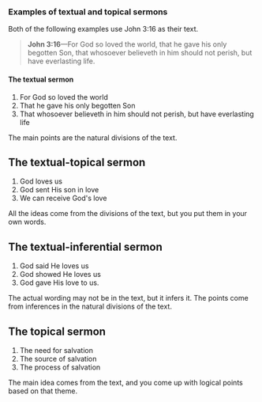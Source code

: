 ### Examples of textual and topical sermons

Both of the following examples use John 3:16 as their text.

> **John 3:16**—For God so loved the world, that he gave his only begotten Son, that whosoever believeth in him should not perish, but have everlasting life.

#### The textual sermon

1. For God so loved the world
2. That he gave his only begotten Son
3. That whosoever believeth in him should not perish, but have everlasting life

The main points are the natural divisions of the text.

## The textual-topical sermon

1. God loves us
2. God sent His son in love
3. We can receive God's love

All the ideas come from the divisions of the text, but you put them in your own words.

## The textual-inferential sermon

1. God said He loves us
2. God showed He loves us
3. God gave His love to us.

The actual wording may not be in the text, but it infers it. The points come from inferences in the natural divisions of the text.

## The topical sermon

1. The need for salvation
2. The source of salvation
3. The process of salvation

The main idea comes from the text, and you come up with logical points based on that theme.

